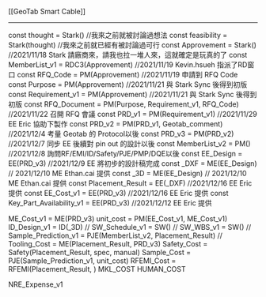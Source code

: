 [[GeoTab Smart Cable]]

---

const thought = Stark() //我來之前就被討論過想法
const feasibility = Stark(thought) //我來之前就已經有被討論過可行
const Approvement = Stark() //2021/11/18 Stark 請廠商來，請我也拉一堆人來，這就確定是玩真的了
const MemberList_v1 = RDC3(Approvement) //2021/11/19 Kevin.hsueh 指派了RD窗口
const RFQ_Code = PM(Approvement) //2021/11/19 申請到 RFQ Code
const Purpose = PM(Approvement) //2021/11/21 與 Stark Sync 後得到初版
const Requirement_v1 = PM(Approvement) //2021/11/21 與 Stark Sync 後得到初版
const RFQ_Document = PM(Purpose, Requirement_v1, RFQ_Code) //2021/11/22 召開 RFQ 會議
const PRD_v1 = PM(Requirement_v1) //2021/11/29 EE Eric 協助下製作
const PRD_v2 = PM(PRD_v1, Geotab_comment) //2021/12/4 考量 Geotab 的 Protocol以後
const PRD_v3 = PM(PRD_v2) //2021/12/7 同步 EE 後續對 pin out 的設計以後
const MemberList_v2 = PM() //2021/12/8 詢問RF/EMI/ID/Safety/PJE/PMP/DQE以後
const EE_Design = EE(PRD_v3) //2021/12/9 EE 將初步的設計稿完成
const _DXF = ME(EE_Design) // 2021/12/10 ME Ethan.cai 提供
const _3D = ME(EE_Design) // 2021/12/10 ME Ethan.cai 提供
const Placement_Result = EE(_DXF) //2021/12/16 EE Eric 提供
const EE_Cost_v1 = EE(PRD_v3) //2021/12/16 EE Eric 提供
const Key_Part_Availability_v1 = EE(PRD_v3) //2021/12/12 EE Eric 提供


ME_Cost_v1 = ME(PRD_v3)
unit_cost = PM(EE_Cost_v1, ME_Cost_v1)
ID_Design_v1 = ID(_3D) //
SW_Schedule_v1 = SW() //
SW_WBS_v1 = SW() //
Sample_Prediction_v1 = PJE(MemberList_v2, Placement_Result) //
Tooling_Cost = ME(Placement_Result, PRD_v3)
Safety_Cost = Safety(Placement_Result, spec, manual)
Sample_Cost = PJE(Sample_Prediction_v1, unit_cost)
RFEMI_Cost = RFEMI(Placement_Result, )
MKL_COST
HUMAN_COST

NRE_Expense_v1 
